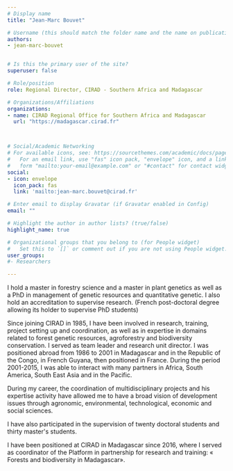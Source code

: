 ```yaml
---
# Display name
title: "Jean-Marc Bouvet"

# Username (this should match the folder name and the name on publications)
authors:
- jean-marc-bouvet


# Is this the primary user of the site?
superuser: false

# Role/position
role: Regional Director, CIRAD - Southern Africa and Madagascar

# Organizations/Affiliations
organizations:
- name: CIRAD Regional Office for Southern Africa and Madagascar
  url: "https://madagascar.cirad.fr"



# Social/Academic Networking
# For available icons, see: https://sourcethemes.com/academic/docs/page-builder/#icons
#   For an email link, use "fas" icon pack, "envelope" icon, and a link in the
#   form "mailto:your-email@example.com" or "#contact" for contact widget.
social:
- icon: envelope
  icon_pack: fas
  link: 'mailto:jean-marc.bouvet@cirad.fr'

# Enter email to display Gravatar (if Gravatar enabled in Config)
email: ""

# Highlight the author in author lists? (true/false)
highlight_name: true

# Organizational groups that you belong to (for People widget)
#   Set this to `[]` or comment out if you are not using People widget.
user_groups:
#- Researchers

---
```

I hold a master in forestry science and a master in plant genetics as well as a PhD in management of genetic resources and quantitative genetic. I also hold an accreditation to supervise research. (French post-doctoral degree allowing its holder to supervise PhD students)

Since joining CIRAD in 1985, I have been involved in research, training, project setting up and coordination, as well as in expertise in domains related to forest genetic resources, agroforestry and biodiversity conservation. I served as team leader and research unit director. I was positioned abroad from 1986 to 2001 in Madagascar and in the Republic of the Congo, in French Guyana, then positioned in France. During the period 2001-2015, I was able to interact with many partners in Africa, South America, South East Asia and in the Pacific.

During my career, the coordination of multidisciplinary projects and his expertise activity have allowed me to have a broad vision of development issues through agronomic, environmental, technological, economic and social sciences. 

I have also participated in the supervision of twenty doctoral students and thirty master's students.

I have been positioned at CIRAD in Madagascar since 2016, where I served as coordinator of the Platform in partnership for research and training: « Forests and biodiversity in Madagascar».

